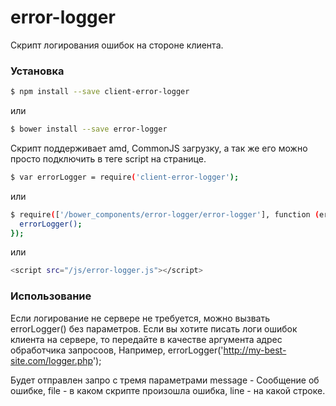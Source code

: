 # error-logger

Скрипт логирования ошибок на стороне клиента.

### Установка

```sh
$ npm install --save client-error-logger
```
или

```sh
$ bower install --save error-logger
```

Скрипт поддерживает amd, CommonJS загрузку, а так же его можно просто подключить в теге script на странице.

```sh
$ var errorLogger = require('client-error-logger');
```
или 

```sh
$ require(['/bower_components/error-logger/error-logger'], function (errorLogger) {
  errorLogger();
});
```

или 

```sh
<script src="/js/error-logger.js"></script>
```

### Использование

Если логирование не сервере не требуется, можно вызвать errorLogger() без параметров.
Если вы хотите писать логи ошибок клиента на сервере, то  передайте в качестве аргумента адрес обработчика запросоов, 
Например, errorLogger('http://my-best-site.com/logger.php');

Будет отправлен запро с тремя параметрами message - Сообщение об ошибке, file - в каком скрипте произошла ошибка, line - на какой строке.
